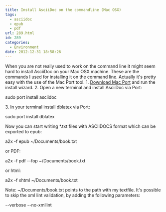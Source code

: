 ```yaml
---
title: Install AsciiDoc on the commandline (Mac OSX)
tags:
  - asciidoc
  - epub
  - pdf
url: 289.html
id: 289
categories:
  - Environment
date: 2012-12-31 18:58:26
---
```


When you are not really used to work on the command line it might seem hard to install AsciiDoc on your Mac OSX machine. These are the commands I used for installing it on the command line. Actually it's pretty easy with the use of the Mac Port tool. 1. [Download Mac Port](http://www.macports.org/install.php) and run the install wizard. 2. Open a new terminal and install AsciiDoc via Port:

sudo port install asciidoc

3\. In your terminal install dblatex via Port:

sudo port install dblatex

Now you can start writing *.txt files with ASCIIDOCS format which can be exported to epub:

a2x -f epub ~/Documents/book.txt

or PDF:

a2x -f pdf --fop ~/Documents/book.txt

or html:

a2x -f xhtml ~/Documents/book.txt

Note: ~/Documents/book.txt points to the path with my textfile. It's possible to skip the xml lint validation, by adding the following parameters:

--verbose --no-xmllint